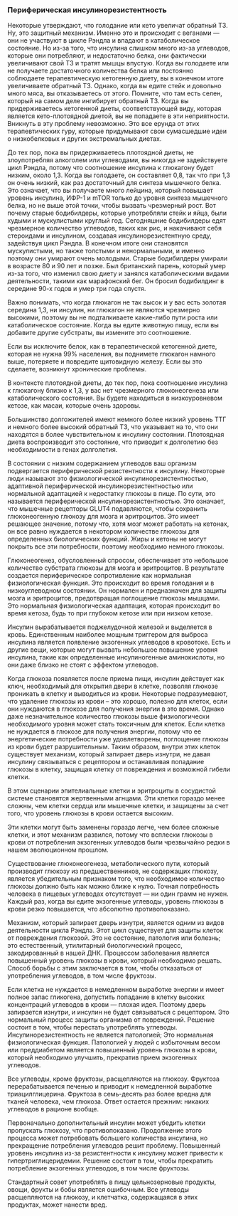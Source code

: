 ### **Периферическая инсулинорезистентность**

Некоторые утверждают, что голодание или кето увеличат обратный T3. Ну, это защитный механизм. Именно это и происходит с веганами — они не участвуют в цикле Рэндла и впадают в катаболическое состояние. Но из-за того, что инсулина слишком много из-за углеводов, которые они потребляют, и недостаточно белка, они фактически увеличивают свой Т3 и тратят мышцы впустую. Когда вы голодаете или не получаете достаточного количества белка или постоянно соблюдаете терапевтическую кетогенную диету, вы в конечном итоге увеличиваете обратный Т3. Однако, когда вы едите стейк и довольно много мяса, вы отказываетесь от этого. Помните, что там есть селен, который на самом деле ингибирует обратный T3. Когда вы придерживаетесь кетогенной диеты, соответствующей виду, которая является кето-плотоядной диетой, вы не попадаете в эти неприятности. Вникнуть в эту проблему невозможно. Это все ерунда от этих терапевтических гуру, которые придумывают свои сумасшедшие идеи о низкобелковых и других экстремальных диетах.

До тех пор, пока вы придерживаетесь плотоядной диеты, не злоупотребляя алкоголем или углеводами, вы никогда не задействуете цикл Рэндла, потому что соотношение инсулина к глюкагону будет низким, около 1,3. Когда вы голодаете, он составляет 0,8, так что при 1,3 он очень низкий, как раз достаточный для синтеза мышечного белка. Это означает, что вы получаете много лейцина, который повышает уровень инсулина, ИФР-1 и mTOR только до уровня синтеза мышечного белка, но не выше этой точки, чтобы вызвать чрезмерный рост. Вот почему старые бодибилдеры, которые употребляли стейк и яйца, были худыми и мускулистыми круглый год. Сегодняшние бодибилдеры едят чрезмерное количество углеводов, таких как рис, и накачивают себя стероидами и инсулином, создавая инсулинорезистентную среду, задействуя цикл Рэндла. В конечном итоге они становятся мускулистыми, но также толстыми и ненормальными, и именно поэтому они умирают очень молодыми. Старые бодибилдеры умирали в возрасте 80 и 90 лет и позже. Был британский парень, который умер из-за того, что изменил свою диету и занялся катаболическими видами деятельности, такими как марафонский бег. Он бросил бодибилдинг в середине 90-х годов и умер три года спустя.

Важно понимать, что когда глюкагон не так высок и у вас есть золотая середина 1,3, ни инсулин, ни глюкагон не являются чрезмерно высокими, поэтому вы не подталкиваете какие-либо пути роста или катаболическое состояние. Когда вы едите животную пищу, если вы добавите другие субстраты, вы измените это соотношение.

Если вы исключите белок, как в терапевтической кетогенной диете, которая не нужна 99% населения, вы поднимете глюкагон намного выше, потеряете и повредите щитовидную железу. Если вы это сделаете, возникнут хронические проблемы.

В контексте плотоядной диеты, до тех пор, пока соотношение инсулина к глюкагону близко к 1,3, у вас нет чрезмерного глюконеогенеза или катаболического состояния. Вы будете находиться в низкоуровневом кетозе, как масаи, которые очень здоровы. 

Большинство долгожителей имеют немного более низкий уровень ТТГ и немного более высокий обратный Т3, что указывает на то, что они находятся в более чувствительном к инсулину состоянии. Плотоядная диета воспроизводит это состояние, что приводит к долголетию без необходимости в генах долголетия.

В состоянии с низким содержанием углеводов ваш организм подвергается периферической резистентности к инсулину. Некоторые люди называют это физиологической инсулинорезистентностью, адаптивной периферической инсулинорезистентностью или нормальной адаптацией к недостатку глюкозы в пище. По сути, это называется периферической инсулинорезистентностью. Это означает, что мышечные рецепторы GLUT4 подавляются, чтобы сохранить глюконеогенную глюкозу для мозга и эритроцитов. Это имеет решающее значение, потому что, хотя мозг может работать на кетонах, он все равно нуждается в некотором количестве глюкозы для определенных биологических функций. Жиры и кетоны не могут покрыть все эти потребности, поэтому необходимо немного глюкозы.

Глюконеогенез, обусловленный спросом, обеспечивает это небольшое количество субстрата глюкозы для мозга и эритроцитов. В результате создается периферическое сопротивление как нормальная физиологическая функция. Это происходит во время голодания и в низкоуглеводном состоянии. Он нормален и предназначен для защиты мозга и эритроцитов, предотвращая поглощение глюкозы мышцами. Это нормальная физиологическая адаптация, которая происходит во время кетоза, будь то при глубоком кетозе или при низком кетозе.

Инсулин вырабатывается поджелудочной железой и выделяется в кровь. Единственным наиболее мощным триггером для выброса инсулина является появление экзогенных углеводов в кровотоке. Есть и другие вещи, которые могут вызвать небольшое повышение уровня инсулина, такие как определенные инсулиногенные аминокислоты, но они даже близко не стоят с эффектом углеводов.

Когда глюкоза появляется после приема пищи, инсулин действует как ключ, необходимый для открытия двери в клетке, позволяя глюкозе проникать в клетку и выводиться из крови. Некоторые подразумевают, что удаление глюкозы из крови – это хорошо, полезно для клеток, если они нуждаются в глюкозе для получения энергии в это время. Однако даже незначительное количество глюкозы выше физиологически необходимого уровня может стать токсичным для клеток. Если клетка не нуждается в глюкозе для получения энергии, потому что ее энергетические потребности уже удовлетворены, поглощение глюкозы из крови будет разрушительным. Таким образом, внутри этих клеток существует механизм, который запирает дверь изнутри, не давая инсулину связываться с рецептором и останавливая попадание глюкозы в клетку, защищая клетку от повреждения и возможной гибели клетки.

В этом сценарии эпителиальные клетки и эритроциты в сосудистой системе становятся жертвенными агнцами. Эти клетки гораздо менее сложны, чем клетки сердца или мышечные клетки, и защищены за счет того, что уровень глюкозы в крови остается высоким. 

Эти клетки могут быть заменены гораздо легче, чем более сложные клетки, и этот механизм развился, потому что всплески глюкозы в крови от потребления экзогенных углеводов были чрезвычайно редки в нашем эволюционном прошлом.

Существование глюконеогенеза, метаболического пути, который производит глюкозу из предшественников, не содержащих глюкозу, является убедительным признаком того, что необходимое количество глюкозы должно быть как можно ближе к нулю. Точная потребность человека в пищевых углеводах отсутствует — ни один грамм не нужен. Каждый раз, когда вы едите экзогенные углеводы, уровень глюкозы в крови резко повышается, что абсолютно противопоказано.

Механизм, который запирает дверь изнутри, является одним из видов деятельности цикла Рэндла. Этот цикл существует для защиты клеток от повреждения глюкозой. Это не состояние, патология или болезнь; это естественный, утилитарный биологический процесс, закодированный в нашей ДНК. Процессом заболевания является повышенный уровень глюкозы в крови, который необходимо решать. Способ борьбы с этим заключается в том, чтобы отказаться от употребления углеводов, в том числе фруктозы.

Если клетка не нуждается в немедленном выработке энергии и имеет полное запас гликогена, допустить попадание в клетку высоких концентраций углеводов в крови — плохая идея. Поэтому дверь запирается изнутри, и инсулин не будет связываться с рецептором. Это нормальный процесс защиты организма от повреждений. Решение состоит в том, чтобы перестать употреблять углеводы. Инсулинорезистентность не является патологией; Это нормальная физиологическая функция. Патологией у людей с избыточным весом или преддиабетом является повышенный уровень глюкозы в крови, который необходимо улучшить, прекратив прием экзогенных углеводов.

Все углеводы, кроме фруктозы, расщепляются на глюкозу. Фруктоза перерабатывается печенью и приводит к немедленной выработке триацилглицерина. Фруктоза в семь-десять раз более вредна для тканей человека, чем глюкоза. Ответ остается прежним: никаких углеводов в рационе вообще.

Первоначально дополнительный инсулин может убедить клетки пропускать глюкозу, что противопоказано. Продолжение этого процесса может потребовать большего количества инсулина, но прекращение потребления углеводов решит проблему. Повышенный уровень инсулина из-за резистентности к инсулину может привести к гипертриглицеридемии. Решение состоит в том, чтобы прекратить потребление экзогенных углеводов, в том числе фруктозы.

Стандартный совет употреблять в пищу цельнозерновые продукты, овощи, фрукты и бобы является ошибочным. Все углеводы расщепляются на глюкозу, и клетчатка, содержащаяся в этих продуктах, может нанести вред.
